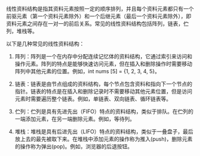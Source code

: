 

线性资料结构是指其资料元素按照一定的顺序排列，并且每个资料元素都只有一个前驱元素（第一个资料元素除外）和一个后继元素（最后一个资料元素除外），即资料元素之间存在一对一的前后关系。常见的线性资料结构包括阵列，链表，伫列，堆栈等。

以下是几种常见的线性资料结构：

1. 阵列：阵列是一个在内存中分配连续记忆体的资料结构，它通过索引来访问和操作元素。阵列的特点是能够快速访问元素，但在插入和删除操作时需要移动阵列中其他元素的位置。例如，int nums [5] = {1, 2, 3, 4, 5}。

2. 链表：链表是由节点组成的资料结构，每个节点包含资料和指向下一个节点的指针。链表的特点是在插入和删除记录时不需要移动其他元素位置，但是访问元素时需要遍历整个链表。例如，单链表、双向链表、循环链表等。

3. 伫列：伫列是具有先进先出（FIFO）特点的资料结构，类似于排队。在伫列的一端添加元素，在另一端删除元素。例如，等待列。

4. 堆栈：堆栈是具有后进先出（LIFO）特点的资料结构，类似于一叠盘子，最后放上去的最先被取下来。在堆栈中添加元素的操作称为推入(push)，删除元素的操作称为弹出(pop)。例如，浏览器的后退按钮。
